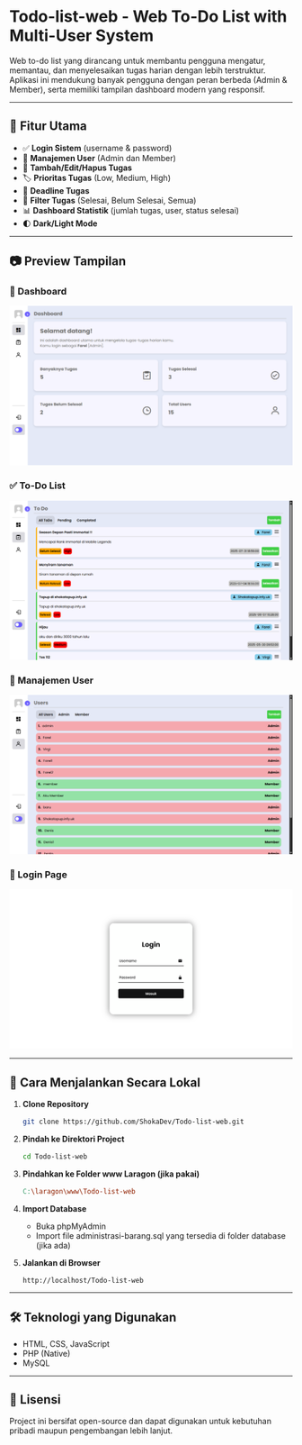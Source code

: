 # Todo-list-web - Web To-Do List with Multi-User System

Web to-do list yang dirancang untuk membantu pengguna mengatur, memantau, dan menyelesaikan tugas harian dengan lebih terstruktur. Aplikasi ini mendukung banyak pengguna dengan peran berbeda (Admin & Member), serta memiliki tampilan dashboard modern yang responsif.

---

## 📌 Fitur Utama

- ✅ **Login Sistem** (username & password)
- 👥 **Manajemen User** (Admin dan Member)
- 📝 **Tambah/Edit/Hapus Tugas**
- 🏷️ **Prioritas Tugas** (Low, Medium, High)
- 📆 **Deadline Tugas**
- 🔄 **Filter Tugas** (Selesai, Belum Selesai, Semua)
- 📊 **Dashboard Statistik** (jumlah tugas, user, status selesai)
- 🌓 **Dark/Light Mode**

---

## 📷 Preview Tampilan

### 🧭 Dashboard
![Dashboard](screenshots/dashboard.png)

### ✅ To-Do List
![To-Do List](screenshots/todo.png)

### 👤 Manajemen User
![User Management](screenshots/users.png)

### 🔐 Login Page
![Login](screenshots/login.png)

---

## 🚀 Cara Menjalankan Secara Lokal

1. **Clone Repository**
    ```bash
    git clone https://github.com/ShokaDev/Todo-list-web.git

2. **Pindah ke Direktori Project**
    ```bash
    cd Todo-list-web

3. **Pindahkan ke Folder www Laragon (jika pakai)**
    ```makefile
    C:\laragon\www\Todo-list-web

4. **Import Database**
    * Buka phpMyAdmin
    * Import file administrasi-barang.sql yang tersedia di folder database (jika ada)

5. **Jalankan di Browser**
    ```arduino
    http://localhost/Todo-list-web
---

## 🛠 Teknologi yang Digunakan

 * HTML, CSS, JavaScript
 * PHP (Native)
 * MySQL


---

## 📄 Lisensi

Project ini bersifat open-source dan dapat digunakan untuk kebutuhan pribadi maupun pengembangan lebih lanjut.
